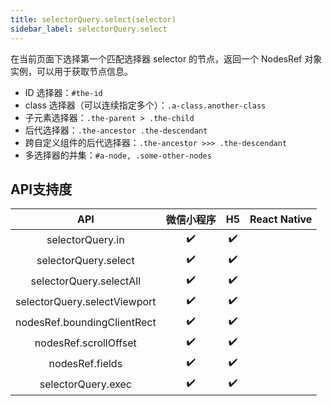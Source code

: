 ```yaml
---
title: selectorQuery.select(selector)
sidebar_label: selectorQuery.select
---
```



在当前页面下选择第一个匹配选择器 selector 的节点，返回一个 NodesRef 对象实例，可以用于获取节点信息。

* ID 选择器：`#the-id`
* class 选择器（可以连续指定多个）：`.a-class.another-class`
* 子元素选择器：`.the-parent > .the-child`
* 后代选择器：`.the-ancestor .the-descendant`
* 跨自定义组件的后代选择器：`.the-ancestor >>> .the-descendant`
* 多选择器的并集：`#a-node, .some-other-nodes`



## API支持度


| API | 微信小程序 | H5 | React Native |
| :-: | :-: | :-: | :-: |
| selectorQuery.in | ✔️ | ✔️ |  |
| selectorQuery.select | ✔️ | ✔️ |  |
| selectorQuery.selectAll | ✔️ | ✔️ |  |
| selectorQuery.selectViewport | ✔️ | ✔️ |  |
| nodesRef.boundingClientRect | ✔️ | ✔️ |  |
| nodesRef.scrollOffset | ✔️ | ✔️ |  |
| nodesRef.fields | ✔️ | ✔️ |  |
| selectorQuery.exec | ✔️ | ✔️ |  |

